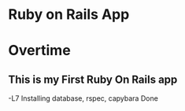 # Ruby on Rails App
# Overtime

## This is my First Ruby On Rails app

-L7 Installing database, rspec, capybara Done

